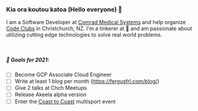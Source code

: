 ### Kia ora koutou katoa (Hello everyone) 👋

I am a Software Developer at [Comrad Medical Systems](https://comrad.co.nz/) and help organize [Code Clubs](https://codeclub.nz/) in Christchurch, NZ. I'm a tinkerer at :yellow_heart: and am passionate about utilizing cutting edge technologies to solve real world problems.

<br />

##### 🎯 Goals for 2021:
- [ ] Become GCP Associate Cloud Engineer
- [ ] Write at least 1 blog per month (https://fergusfrl.com/blog/)
- [ ] Give 2 talks at Chch Meetups
- [ ] Release Akeela alpha version
- [ ] Enter the [Coast to Coast](https://www.coasttocoast.co.nz/) multisport event
